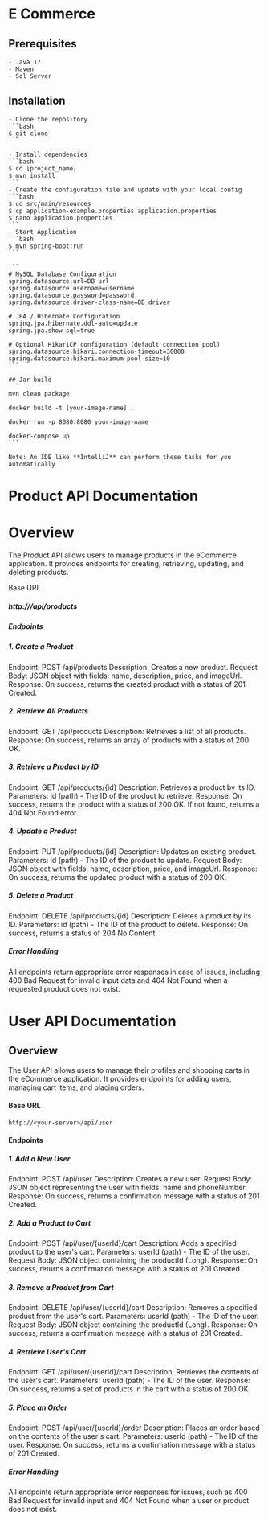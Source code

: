 # E Commerce

## Prerequisites
	- Java 17
	- Maven
	- Sql Server
	
## Installation
	- Clone the repository
	```bash
	$ git clone 
	```
	
	- Install dependencies
	```bash
	$ cd [project_name]
	$ mvn install
	```
	- Create the configuration file and update with your local config
	```bash
	$ cd src/main/resources
	$ cp application-example.properties application.properties
	$ nano application.properties
	```
	- Start Application
	```bash
	$ mvn spring-boot:run
	```
	
	```
	# MySQL Database Configuration
	spring.datasource.url=DB url
	spring.datasource.username=username
	spring.datasource.password=password
	spring.datasource.driver-class-name=DB driver
	
	# JPA / Hibernate Configuration
	spring.jpa.hibernate.ddl-auto=update
	spring.jpa.show-sql=true
	
	# Optional HikariCP configuration (default connection pool)
	spring.datasource.hikari.connection-timeout=30000
	spring.datasource.hikari.maximum-pool-size=10
	```
	
	## Jar build
	```
	mvn clean package
	
	docker build -t [your-image-name] .
	
	docker run -p 8080:8080 your-image-name
	
	docker-compose up
	```
	
	Note: An IDE like **IntelliJ** can perform these tasks for you automatically



# Product API Documentation
# Overview
The Product API allows users to manage products in the eCommerce application. It provides endpoints for creating, retrieving, updating, and deleting products.

Base URL
##### http://<your-server>/api/products

##### Endpoints
##### 1. Create a Product
Endpoint: POST /api/products
Description: Creates a new product.
Request Body: JSON object with fields: name, description, price, and imageUrl.
Response: On success, returns the created product with a status of 201 Created.

##### 2. Retrieve All Products
Endpoint: GET /api/products
Description: Retrieves a list of all products.
Response: On success, returns an array of products with a status of 200 OK.
##### 3. Retrieve a Product by ID
Endpoint: GET /api/products/{id}
Description: Retrieves a product by its ID.
Parameters: id (path) - The ID of the product to retrieve.
Response: On success, returns the product with a status of 200 OK. If not found, returns a 404 Not Found error.
##### 4. Update a Product
Endpoint: PUT /api/products/{id}
Description: Updates an existing product.
Parameters: id (path) - The ID of the product to update.
Request Body: JSON object with fields: name, description, price, and imageUrl.
Response: On success, returns the updated product with a status of 200 OK.
##### 5. Delete a Product
Endpoint: DELETE /api/products/{id}
Description: Deletes a product by its ID.
Parameters: id (path) - The ID of the product to delete.
Response: On success, returns a status of 204 No Content.
##### Error Handling
All endpoints return appropriate error responses in case of issues, including 400 Bad Request for invalid input data and 404 Not Found when a requested product does not exist.




# User API Documentation
## Overview
The User API allows users to manage their profiles and shopping carts in the eCommerce application. It provides endpoints for adding users, managing cart items, and placing orders.

#### Base URL
```http://<your-server>/api/user```

#### Endpoints
##### 1. Add a New User
Endpoint: POST /api/user
Description: Creates a new user.
Request Body: JSON object representing the user with fields: name and phoneNumber.
Response: On success, returns a confirmation message with a status of 201 Created.
##### 2. Add a Product to Cart
Endpoint: POST /api/user/{userId}/cart
Description: Adds a specified product to the user's cart.
Parameters: userId (path) - The ID of the user.
Request Body: JSON object containing the productId (Long).
Response: On success, returns a confirmation message with a status of 201 Created.
##### 3. Remove a Product from Cart
Endpoint: DELETE /api/user/{userId}/cart
Description: Removes a specified product from the user's cart.
Parameters: userId (path) - The ID of the user.
Request Body: JSON object containing the productId (Long).
Response: On success, returns a confirmation message with a status of 201 Created.
##### 4. Retrieve User's Cart
Endpoint: GET /api/user/{userId}/cart
Description: Retrieves the contents of the user's cart.
Parameters: userId (path) - The ID of the user.
Response: On success, returns a set of products in the cart with a status of 200 OK.
##### 5. Place an Order
Endpoint: POST /api/user/{userId}/order
Description: Places an order based on the contents of the user's cart.
Parameters: userId (path) - The ID of the user.
Response: On success, returns a confirmation message with a status of 201 Created.
##### Error Handling
All endpoints return appropriate error responses for issues, such as 400 Bad Request for invalid input and 404 Not Found when a user or product does not exist.